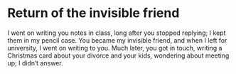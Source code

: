 Return of the invisible friend
==============================I went on writing you notes in class, long after you stopped replying; I kept them in my pencil case. You became my invisible friend, and when I left for university, I went on writing to you. Much later, you got in touch, writing a Christmas card about your divorce and your kids, wondering about meeting up; I didn’t answer.